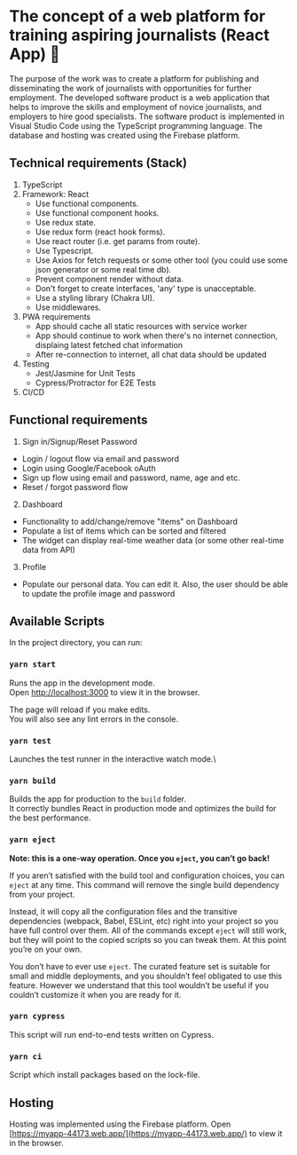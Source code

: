 # The concept of a web platform for training aspiring journalists (React App) :disguised_face:

The purpose of the work was to create a platform for publishing and disseminating the work of journalists with opportunities for further employment. The developed software product is a web application that helps to improve the skills and employment of novice journalists, and employers to hire good specialists.
The software product is implemented in Visual Studio Code using the TypeScript programming language. The database and hosting was created using the Firebase platform.

## Technical requirements (Stack)
1. TypeScript
2. Framework: React
   - Use functional components.
   - Use functional component hooks.
   - Use redux state.
   - Use redux form (react hook forms).
   - Use react router (i.e. get params from route).
   - Use Typescript.
   - Use Axios for fetch requests or some other tool (you could use some json generator or some real time db).
   - Prevent component render without data.
   - Don't forget to create interfaces, 'any' type is unacceptable.
   - Use a styling library (Chakra UI).
   - Use middlewares.
3. PWA requirements
   - App should cache all static resources with service worker
   - App should continue to work when there's no internet connection, displaing latest fetched chat information
   - After re-connection to internet, all chat data should be updated
4. Testing
   - Jest/Jasmine for Unit Tests
   - Cypress/Protractor for E2E Tests
5. CI/CD

## Functional requirements
1. Sign in/Signup/Reset Password
  - Login / logout flow via email and password
  - Login using Google/Facebook oAuth
  - Sign up flow using email and password, name, age and etc.
  - Reset / forgot password flow
2. Dashboard
 - Functionality to add/change/remove "items" on Dashboard
 - Populate a list of items which can be sorted and filtered
 - The widget can display real-time weather data (or some other real-time data from API)
 3. Profile
 - 	Populate our personal data. You can edit it. Also, the user should be able to update the profile image and password
## Available Scripts

In the project directory, you can run:

### `yarn start`

Runs the app in the development mode.\
Open [http://localhost:3000](http://localhost:3000) to view it in the browser.

The page will reload if you make edits.\
You will also see any lint errors in the console.

### `yarn test`

Launches the test runner in the interactive watch mode.\

### `yarn build`

Builds the app for production to the `build` folder.\
It correctly bundles React in production mode and optimizes the build for the best performance.

### `yarn eject`

**Note: this is a one-way operation. Once you `eject`, you can’t go back!**

If you aren’t satisfied with the build tool and configuration choices, you can `eject` at any time. This command will remove the single build dependency from your project.

Instead, it will copy all the configuration files and the transitive dependencies (webpack, Babel, ESLint, etc) right into your project so you have full control over them. All of the commands except `eject` will still work, but they will point to the copied scripts so you can tweak them. At this point you’re on your own.

You don’t have to ever use `eject`. The curated feature set is suitable for small and middle deployments, and you shouldn’t feel obligated to use this feature. However we understand that this tool wouldn’t be useful if you couldn’t customize it when you are ready for it.

### `yarn cypress`

This script will run end-to-end tests written on Cypress.

### `yarn ci`

Script which install packages based on the lock-file.

## Hosting
Hosting was implemented using the Firebase platform.
Open [https://myapp-44173.web.app/](https://myapp-44173.web.app/) to view it in the browser.


